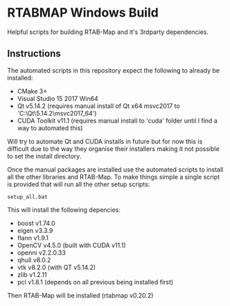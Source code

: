 # RTABMAP Windows Build
Helpful scripts for building RTAB-Map and it's 3rdparty dependencies.

## Instructions
The automated scripts in this repository expect the following to already be installed:
- CMake 3+
- Visual Studio 15 2017 Win64
- Qt v5.14.2 (requires manual install of Qt x64 msvc2017 to 'C:\Qt\5.14.2\msvc2017_64')
- CUDA Toolkit v11.1 (requires manual install to 'cuda' folder until I find a way to automated this)

Will try to automate Qt and CUDA installs in future but for now this is difficult due to the way they organise their installers making it not possible to set the install directory.

Once the manual packages are installed use the automated scripts to install all the other libraries and RTAB-Map.
To make things simple a single script is provided that will run all the other setup scripts:
```
setup_all.bat
```
This will install the following depencies:
- boost v1.74.0
- eigen v3.3.9
- flann v1.9.1
- OpenCV v4.5.0 (built with CUDA v11.1)
- openni v2.2.0.33
- qhull v8.0.2
- vtk v8.2.0 (with QT v5.14.2)
- zlib v1.2.11
- pcl v1.8.1 (depends on all previous being installed first)

Then RTAB-Map will be installed (rtabmap v0.20.2)
